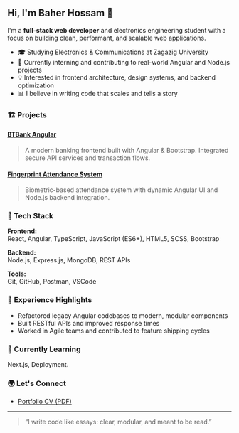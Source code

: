 ## Hi, I'm Baher Hossam 👋

I'm a **full-stack web developer** and electronics engineering student with a focus on building clean, performant, and scalable web applications.

- 🎓 Studying Electronics & Communications at Zagazig University
- 🚀 Currently interning and contributing to real-world Angular and Node.js projects
- 💡 Interested in frontend architecture, design systems, and backend optimization
- 📊 I believe in writing code that scales and tells a story

### 🏗️ Projects

#### [BTBank Angular](https://github.com/BAHER1088/BTBank-Angular)
> A modern banking frontend built with Angular & Bootstrap. Integrated secure API services and transaction flows.

#### [Fingerprint Attendance System](https://github.com/BAHER1088/Fingerprint-Attendance-System)
> Biometric-based attendance system with dynamic Angular UI and Node.js backend integration.

### 🚀 Tech Stack

**Frontend:**  
React, Angular, TypeScript, JavaScript (ES6+), HTML5, SCSS, Bootstrap

**Backend:**  
Node.js, Express.js, MongoDB, REST APIs

**Tools:**  
Git, GitHub, Postman, VSCode

### 💼 Experience Highlights
- Refactored legacy Angular codebases to modern, modular components
- Built RESTful APIs and improved response times
- Worked in Agile teams and contributed to feature shipping cycles

### 📅 Currently Learning
Next.js, Deployment.

### 🌍 Let's Connect
- [Portfolio CV (PDF)](https://github.com/BAHER1088)

---

> “I write code like essays: clear, modular, and meant to be read.”
